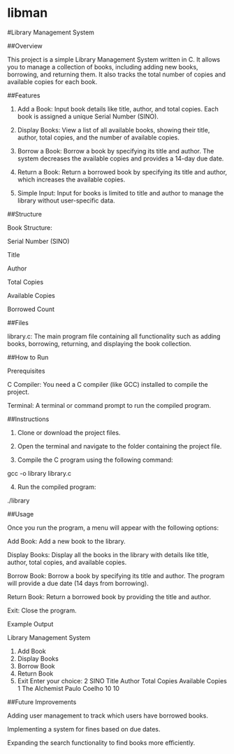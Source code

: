 # libman
#Library Management System

##Overview

This project is a simple Library Management System written in C. It allows you to manage a collection of books, including adding new books, borrowing, and returning them. It also tracks the total number of copies and available copies for each book.

##Features

1. Add a Book: Input book details like title, author, and total copies. Each book is assigned a unique Serial Number (SINO).


2. Display Books: View a list of all available books, showing their title, author, total copies, and the number of available copies.


3. Borrow a Book: Borrow a book by specifying its title and author. The system decreases the available copies and provides a 14-day due date.


4. Return a Book: Return a borrowed book by specifying its title and author, which increases the available copies.


5. Simple Input: Input for books is limited to title and author to manage the library without user-specific data.



##Structure

Book Structure:

Serial Number (SINO)

Title

Author

Total Copies

Available Copies

Borrowed Count



##Files

library.c: The main program file containing all functionality such as adding books, borrowing, returning, and displaying the book collection.


##How to Run

Prerequisites

C Compiler: You need a C compiler (like GCC) installed to compile the project.

Terminal: A terminal or command prompt to run the compiled program.


##Instructions

1. Clone or download the project files.


2. Open the terminal and navigate to the folder containing the project file.


3. Compile the C program using the following command:

gcc -o library library.c


4. Run the compiled program:

./library



##Usage

Once you run the program, a menu will appear with the following options:

Add Book: Add a new book to the library.

Display Books: Display all the books in the library with details like title, author, total copies, and available copies.

Borrow Book: Borrow a book by specifying its title and author. The program will provide a due date (14 days from borrowing).

Return Book: Return a borrowed book by providing the title and author.

Exit: Close the program.


Example Output

Library Management System
1. Add Book
2. Display Books
3. Borrow Book
4. Return Book
5. Exit
Enter your choice: 2
SINO    Title           Author          Total Copies    Available Copies
1       The Alchemist    Paulo Coelho    10              10

##Future Improvements

Adding user management to track which users have borrowed books.

Implementing a system for fines based on due dates.

Expanding the search functionality to find books more efficiently.

